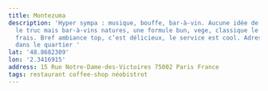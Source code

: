 ```yaml
---
title: Montezuma
description: 'Hyper sympa : musique, bouffe, bar-à-vin. Aucune idée de comment classifier
  le truc mais bar-à-vins natures, une formule bun, vege, classique le midi avec des produits
  frais. Bref ambiance top, c’est délicieux, le service est cool. Adresse très sympa
  dans le quartier '
lat: '48.8682309'
lon: '2.3416915'
address: 15 Rue Notre-Dame-des-Victoires 75002 Paris France
tags: restaurant coffee-shop néobistrot
---
```

